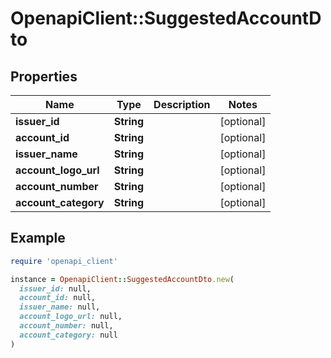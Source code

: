 # OpenapiClient::SuggestedAccountDto

## Properties

| Name | Type | Description | Notes |
| ---- | ---- | ----------- | ----- |
| **issuer_id** | **String** |  | [optional] |
| **account_id** | **String** |  | [optional] |
| **issuer_name** | **String** |  | [optional] |
| **account_logo_url** | **String** |  | [optional] |
| **account_number** | **String** |  | [optional] |
| **account_category** | **String** |  | [optional] |

## Example

```ruby
require 'openapi_client'

instance = OpenapiClient::SuggestedAccountDto.new(
  issuer_id: null,
  account_id: null,
  issuer_name: null,
  account_logo_url: null,
  account_number: null,
  account_category: null
)
```

